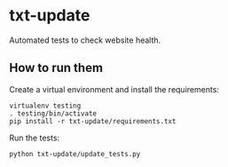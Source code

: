 # txt-update

Automated tests to check website health.


## How to run them
Create a virtual environment and install the requirements:

    virtualenv testing
    . testing/bin/activate
    pip install -r txt-update/requirements.txt


Run the tests:

    python txt-update/update_tests.py
